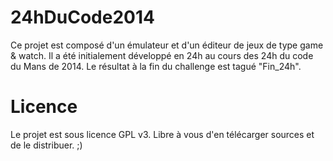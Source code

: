 24hDuCode2014
=============

Ce projet est composé d'un émulateur et d'un éditeur de jeux de type game & watch.
Il a été initialement développé en 24h au cours des 24h du code du Mans de 2014.
Le résultat à la fin du challenge est tagué "Fin_24h".

Licence
=======
Le projet est sous licence GPL v3. Libre à vous d'en télécarger sources et de le distribuer. ;)
